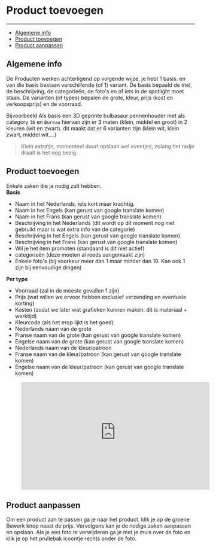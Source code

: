 # Product toevoegen

---

- [Algemene info](#product-general-info)
- [Product toevoegen](#product-create)
- [Product aanpassen](#product-edit)

<a name="product-general-info"></a>
## Algemene info

De Producten werken achterligend op volgende wijze, je hebt 1 basis. en van die basis bestaan verschillende (of 1) variant.
De basis bepaald de titel, de beschrijving, de categorieën, de foto's en of iets in de spotlight moet staan. 
De varianten (of types) bepalen de grote, kleur, prijs (kost en verkoopsprijs) en de voorraad. 

Bijvoorbeeld 
Als basis een 3D geprinte bulbasaur pennenhouder met als category `3D` en `Bureau` 
hiervan zijn er 3 maten (klein, middel en groot) in 2 kleuren (wit en zwart). dit maakt dat er 6 varianten zijn (klein wit, klein zwart, middel wit....)

>Klein extratje, momenteel duurt opslaan wel eventjes, zolang het radje draait is het nog bezig.

<a name="product-create"></a>
## Product toevoegen

Enkele zaken die je nodig zult hebben.  
**Basis**
 - Naam in het Nederlands, iets kort maar krachtig.
 - Naam in het Engels (kan gerust van google translate komen)
 - Naam in het Frans (kan gerust van google translate komen)
 - Beschrijving in het Nederlands (dit wordt op dit moment nog niet gebruikt maar is wat extra info van de categorie)
 - Beschrijving in het Engels (kan gerust van google translate komen)
 - Beschrijving in het Frans (kan gerust van google translate komen)
 - Wil je het item promoten (standaard is dit niet actief)
 - categorieën (deze moeten al reeds aangemaakt zijn)
 - Enkele foto's (bij voorkeur meer dan 1 maar minder dan 10. Kan ook 1 zijn bij eenvoudige dingen) 

**Per type**
 - Voorraad (zal in de meeste gevallen 1 zijn)
 - Prijs (wat willen we ervoor hebben exclusief verzending en eventuele korting)
 - Kosten (zodat we later wat grafieken kunnen maken. dit is materiaal + werktijd)
 - Kleurcode (als het erop lijkt is het goed)
 - Nederlands naam van de grote
 - Franse naam van de grote (kan gerust van google translate komen)
 - Engelse naam van de grote (kan gerust van google translate komen)
 - Nederlands naam van de kleur/patroon
 - Franse naam van de kleur/patroon (kan gerust van google translate komen)
 - Engelse naam van de kleur/patroon (kan gerust van google translate komen)

<figure style="width: 100%; height: 30vw; margin-top: 15px">
    <iframe width="100%" height="100%" src="https://www.youtube-nocookie.com/embed/wpM3nQJszUE" title="YouTube video player" frameborder="0" allow="accelerometer; autoplay; clipboard-write; encrypted-media; gyroscope; picture-in-picture" allowfullscreen>
    </iframe>
</figure>

<a name="product-edit"></a>
## Product aanpassen

Om een product aan te passen ga je naar het product. klik je op de groene Bewerk knop naast de prijs. Vervolgens kan je de nodige zaken aanpassen en opslaan. 
Als je een foto te verwijderen ga je met je muis over de foto en klik je op het prullebak <i class="fas fa-trash-alt"></i> icoontje rechts onder de foto. 
